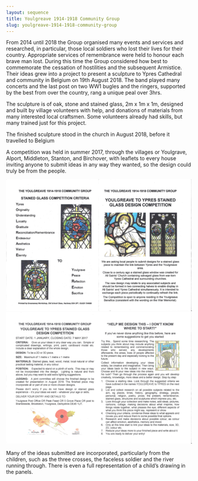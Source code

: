 ```yaml
---
layout: sequence
title: Youlgreave 1914-1918 Community Group
slug: youlgreave-1914-1918-community-group
---
```


From 2014 until 2018 the Group organised many events and services and researched, in particular, those local soldiers who lost their lives for their country. Appropriate services of remembrance were held to honour each brave man lost.
During this time the Group considered how best to commemorate the cessation of hostilities and the subsequent Armistice. Their ideas grew into a project to present a sculpture to Ypres Cathedral and community in Belgium on 19th August 2018. 
The band played many concerts and the last post on two WW1 bugles and the ringers, supported by the best from over the country, rang a unique peal over 3hrs.

The sculpture is of oak, stone and stained glass, 2m x 1m x 1m, designed and built by village volunteers with help, and donations of materials from many interested local craftsmen. Some volunteers already had skills, but many trained just for this project.

The finished sculpture stood in the church in August 2018, before it travelled to Belgium

A competition was held in summer 2017, through the villages or Youlgrave, Alport, Middleton, Stanton, and Birchover, with leaflets to every house inviting anyone to submit ideas in any way they wanted, so the design could truly be from the people.

![](/assets/images/community-group/design-competition-leaflet-1.jpg)
![](/assets/images/community-group/design-competition-leaflet-2.jpg)

Many of the ideas submitted are incorporated, particularly from the children, such as the three crosses, the faceless soldier and the river running through. There is even a full representation of a child’s drawing in the panels.
